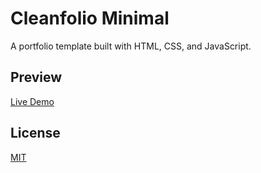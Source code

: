 # Cleanfolio Minimal

A portfolio template built with HTML, CSS, and JavaScript.

## Preview

[Live Demo](https://rexbogani123.github.io/My-Portfolio-/)

## License

[MIT](https://choosealicense.com/licenses/mit/)
